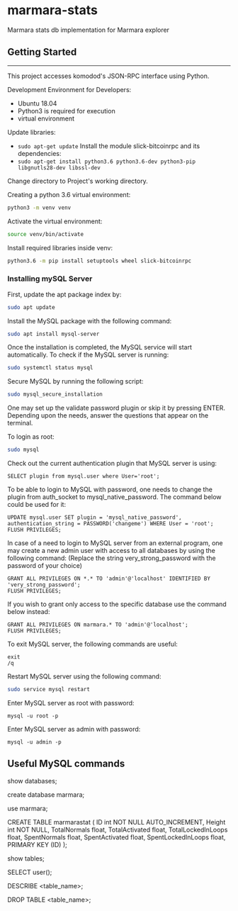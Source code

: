 # marmara-stats
Marmara stats db implementation for Marmara explorer

## Getting Started
-------------------------
This project accesses komodod's JSON-RPC interface using Python.


Development Environment for Developers:
- Ubuntu 18.04
- Python3 is required for execution
- virtual environment

Update libraries:

* `sudo apt-get update`
Install the module slick-bitcoinrpc and its dependencies:
* `sudo apt-get install python3.6 python3.6-dev python3-pip libgnutls28-dev libssl-dev`

Change directory to Project's working directory.

Creating a python 3.6 virtual environment:
```sh
python3 -m venv venv
```
Activate the virtual environment:
```sh
source venv/bin/activate
```
Install required libraries inside venv:
```sh
python3.6 -m pip install setuptools wheel slick-bitcoinrpc
```


### Installing mySQL Server 
First, update the apt package index by:
```sh
sudo apt update
```
Install the MySQL package with the following command:
```sh
sudo apt install mysql-server
```
Once the installation is completed, the MySQL service will start automatically. To check if the MySQL server is running:
```sh
sudo systemctl status mysql
```
Secure MySQL by running the following script:
```sh
sudo mysql_secure_installation
```
One may set up the validate password plugin or skip it by pressing ENTER.
Depending upon the needs, answer the questions that appear on the terminal.

To login as root:
```sh
sudo mysql
```
Check out the current authentication plugin that MySQL server is using:
```
SELECT plugin from mysql.user where User='root';
```
To be able to login to MySQL with password, one needs to change the plugin from auth_socket to mysql_native_password. The command below could be used for it:
```
UPDATE mysql.user SET plugin = 'mysql_native_password', authentication_string = PASSWORD('changeme') WHERE User = 'root';
FLUSH PRIVILEGES;
```

In case of a need to login to MySQL server from an external program, one may create a new admin user with access to all databases by using the following command: (Replace the string very_strong_password with the password of your choice)
```
GRANT ALL PRIVILEGES ON *.* TO 'admin'@'localhost' IDENTIFIED BY 'very_strong_password';
FLUSH PRIVILEGES;
```
If you wish to grant only access to the specific database use the command below instead:
```
GRANT ALL PRIVILEGES ON marmara.* TO 'admin'@'localhost';
FLUSH PRIVILEGES;
```
To exit MySQL server, the following commands are useful:
```
exit
/q
```
Restart MySQL server using the following command:
```sh
sudo service mysql restart
```

Enter MySQL server as root with password:
```
mysql -u root -p
```
Enter MySQL server as admin with password:
```
mysql -u admin -p
```

## Useful MySQL commands 
show databases;

create database marmara;

use marmara;

CREATE TABLE marmarastat (
    ID int NOT NULL AUTO_INCREMENT,
    Height int NOT NULL,
    TotalNormals float,
    TotalActivated float,
    TotalLockedInLoops float,
    SpentNormals float,
    SpentActivated float, 
    SpentLockedInLoops float,
    PRIMARY KEY (ID)
);

show tables;

SELECT user();

DESCRIBE <table_name>;

DROP TABLE <table_name>;
